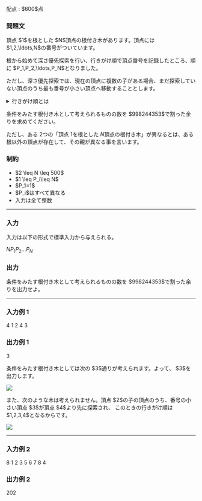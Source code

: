 
<div>

<span>

<span>

<p>
配点 : $600$点
</p>

<div>

<section>

### **問題文**

<p>
頂点 $1$を根とした $N$頂点の根付き木があります。頂点には $1,2,\ldots,N$の番号がついています。
</p>

<p>
根から始めて深さ優先探索を行い、行きがけ順で頂点番号を記録したところ、順に $P_1,P_2,\ldots,P_N$となりました。 

ただし、深さ優先探索では、現在の頂点に複数の子がある場合、まだ探索していない頂点のうち最も番号が小さい頂点へ移動することとします。
</p>

<details>

<summary>
行きがけ順とは
</summary>

<div>
根から始めて次の手順を繰り返して根付き木上の頂点を列挙します。


<li>
現在いる頂点 $u$をまだ記録していなければ記録する。 
</li>

<li>
その後、$u$の子のうち、まだ探索していないものがあればその頂点に移動する。 
</li>

<li>
そうでない時、$u$が根であれば探索を終了する。そうでなければ、$u$の親に移動する。 
</li>
この時、列挙された頂点を順に並べたものが行きがけ順です。


</div>

</details>

<p>
条件をみたす根付き木として考えられるものの数を $998244353$で割った余りを求めてください。

ただし、ある $2$つの「頂点 $1$を根とした $N$頂点の根付き木」が異なるとは、ある根以外の頂点が存在して、その親が異なる事を言います。
</p>

</section>

</div>

<div>

<section>

### **制約**

<ul>

<li>
$2 \leq N \leq 500$
</li>

<li>
$1 \leq P_i\leq N$
</li>

<li>
$P_1=1$
</li>

<li>
$P_i$はすべて異なる
</li>

<li>
入力は全て整数
</li>

</ul>

</section>

</div>

---

<div>

<div>

<section>

### **入力**

<p>
入力は以下の形式で標準入力から与えられる。
</p>

<div>

$N$$P_1$$P_2$$\ldots$$P_N$
</div>

</section>

</div>

<div>

<section>

### **出力**

<p>
条件をみたす根付き木として考えられるものの数を $998244353$で割った余りを出力せよ。
</p>

</section>

</div>

</div>

---

<div>

<section>

### **入力例 1**

<div>

4
1 2 4 3

</div>

</section>

</div>

<div>

<section>

### **出力例 1**

<div>

3

</div>

<p>
条件をみたす根付き木としては次の $3$通りが考えられます。よって、 $3$を出力します。
</p>

<p>

<img src="https://img.atcoder.jp/abc252/554e2b202029960276be7564aaa0576b.png">

</img>

</p>

<p>
また、次のような木は考えられません。頂点 $2$の子の頂点のうち、番号の小さい頂点 $3$が頂点 $4$より先に探索され、
このときの行きがけ順は $1,2,3,4$となるからです。
</p>

<p>

<img src="https://img.atcoder.jp/abc252/a6f35bb1addccc64564d36b812669d55.png">

</img>

</p>

</section>

</div>

---

<div>

<section>

### **入力例 2**

<div>

8
1 2 3 5 6 7 8 4

</div>

</section>

</div>

<div>

<section>

### **出力例 2**

<div>

202

</div>

</section>

</div>

</span>

</span>

</div>
